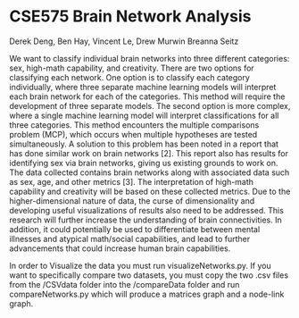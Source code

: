# CSE575 Brain Network Analysis

Derek Deng, Ben Hay, Vincent Le, Drew Murwin Breanna Seitz 

We want to classify individual brain networks into three different categories: sex, high-math capability, and creativity. There are two options for classifying each network. One option is to classify each category individually, where three separate machine learning models will interpret each brain network for each of the categories. This method will require the development of three separate models. The second option is more complex, where a single machine learning model will interpret classifications for all three categories. This method encounters the multiple comparisons problem (MCP), which occurs when multiple hypotheses are tested simultaneously. A solution to this problem has been noted in a report that has done similar work on brain networks [2]. This report also has results for identifying sex via brain networks, giving us existing grounds to work on. The data collected contains brain networks along with associated data such as sex, age, and other metrics [3]. The interpretation of high-math capability and creativity will be based on these collected metrics. Due to the higher-dimensional nature of data, the curse of dimensionality and developing useful visualizations of results also need to be addressed. This research will further increase the understanding of brain connectivities. In addition, it could potentially be used to differentiate between mental illnesses and atypical math/social capabilities, and lead to further advancements that could increase human brain capabilities.

In order to Visualize the data you must run visualizeNetworks.py. If you want to specifically compare two datasets, you must copy the two .csv files from the /CSVdata folder into the /compareData folder and run compareNetworks.py which will produce a matrices graph and a node-link graph.